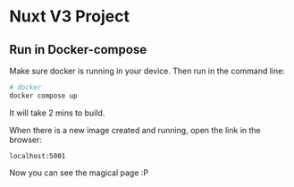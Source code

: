 # Nuxt V3 Project

## Run in Docker-compose

Make sure docker is running in your device.
Then run in the command line:

```bash
# docker
docker compose up
```

It will take 2 mins to build.

When there is a new image created and running, open the link in the browser:
```
localhost:5001
``` 

Now you can see the magical page :P

